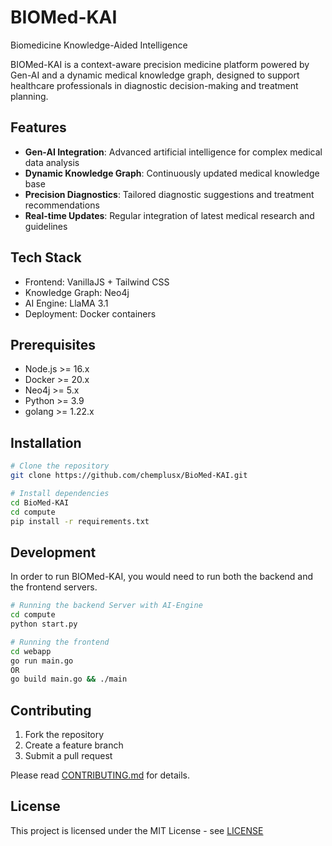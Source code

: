 # BIOMed-KAI
Biomedicine Knowledge-Aided Intelligence


BIOMed-KAI is a context-aware precision medicine platform powered by Gen-AI and a dynamic medical knowledge graph, designed to support healthcare professionals in diagnostic decision-making and treatment planning.

## Features

- **Gen-AI Integration**: Advanced artificial intelligence for complex medical data analysis
- **Dynamic Knowledge Graph**: Continuously updated medical knowledge base
- **Precision Diagnostics**: Tailored diagnostic suggestions and treatment recommendations
- **Real-time Updates**: Regular integration of latest medical research and guidelines

## Tech Stack

- Frontend: VanillaJS + Tailwind CSS
- Knowledge Graph: Neo4j
- AI Engine: LlaMA 3.1
- Deployment: Docker containers

## Prerequisites

- Node.js >= 16.x
- Docker >= 20.x
- Neo4j >= 5.x
- Python >= 3.9
- golang >= 1.22.x

## Installation

```bash
# Clone the repository
git clone https://github.com/chemplusx/BioMed-KAI.git

# Install dependencies
cd BioMed-KAI
cd compute
pip install -r requirements.txt

```


## Development

In order to run BIOMed-KAI, you would need to run both the backend and the frontend servers.

```bash
# Running the backend Server with AI-Engine
cd compute
python start.py

# Running the frontend
cd webapp
go run main.go
OR
go build main.go && ./main
```


## Contributing

1. Fork the repository
2. Create a feature branch
3. Submit a pull request

Please read [CONTRIBUTING.md](CONTRIBUTING.md) for details.


## License

This project is licensed under the MIT License - see [LICENSE](LICENSE)
